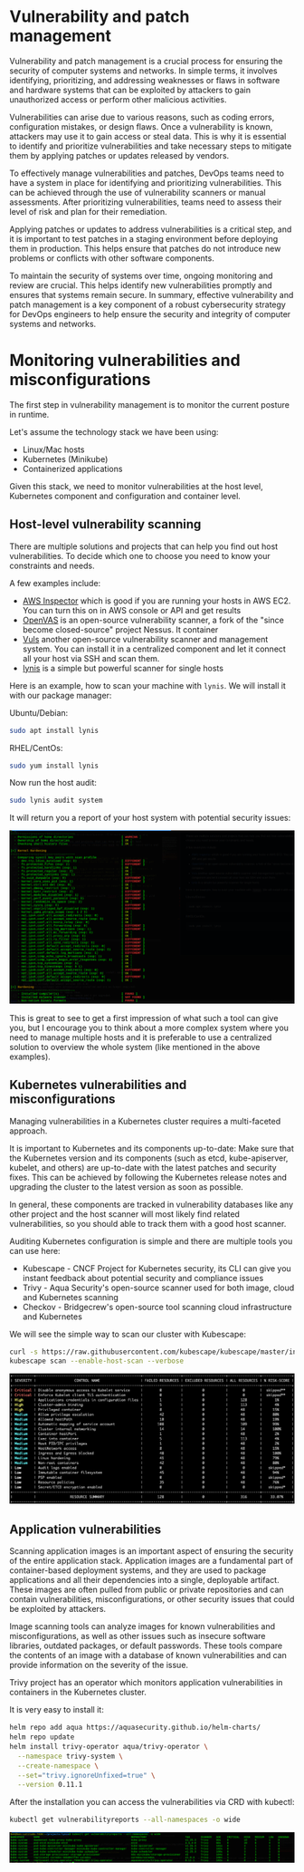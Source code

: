 # Vulnerability and patch management

Vulnerability and patch management is a crucial process for ensuring the security of computer systems and networks. In simple terms, it involves identifying, prioritizing, and addressing weaknesses or flaws in software and hardware systems that can be exploited by attackers to gain unauthorized access or perform other malicious activities.

Vulnerabilities can arise due to various reasons, such as coding errors, configuration mistakes, or design flaws. Once a vulnerability is known, attackers may use it to gain access or steal data. This is why it is essential to identify and prioritize vulnerabilities and take necessary steps to mitigate them by applying patches or updates released by vendors.

To effectively manage vulnerabilities and patches, DevOps teams need to have a system in place for identifying and prioritizing vulnerabilities. This can be achieved through the use of vulnerability scanners or manual assessments. After prioritizing vulnerabilities, teams need to assess their level of risk and plan for their remediation.

Applying patches or updates to address vulnerabilities is a critical step, and it is important to test patches in a staging environment before deploying them in production. This helps ensure that patches do not introduce new problems or conflicts with other software components.

To maintain the security of systems over time, ongoing monitoring and review are crucial. This helps identify new vulnerabilities promptly and ensures that systems remain secure. In summary, effective vulnerability and patch management is a key component of a robust cybersecurity strategy for DevOps engineers to help ensure the security and integrity of computer systems and networks.


# Monitoring vulnerabilities and misconfigurations

The first step in vulnerability management is to monitor the current posture in runtime.

Let's assume the technology stack we have been using:
* Linux/Mac hosts
* Kubernetes (Minikube)
* Containerized applications

Given this stack, we need to monitor vulnerabilities at the host level, Kubernetes component and configuration and container level.

## Host-level vulnerability scanning

There are multiple solutions and projects that can help you find out host vulnerabilities. To decide which one to choose you need to know your constraints and needs.

A few examples include:
* [AWS Inspector](https://aws.amazon.com/inspector/) which is good if you are running your hosts in AWS EC2. You can turn this on in AWS console or API and get results
* [OpenVAS](https://www.openvas.org/) is an open-source vulnerability scanner, a fork of the "since become closed-source" project Nessus. It container 
* [Vuls](https://vuls.io/) another open-source vulnerability scanner and management system. You can install it in a centralized component and let it connect all your host via SSH and scan them.
* [lynis](https://cisofy.com/lynis/) is a simple but powerful scanner for single hosts

Here is an example, how to scan your machine with `lynis`. We will install it with our package manager:

Ubuntu/Debian:
```bash
sudo apt install lynis
```

RHEL/CentOs:
```bash
sudo yum install lynis
```

Now run the host audit:
```bash
sudo lynis audit system
```

It will return you a report of your host system with potential security issues:

![](images/day32-1.png)

This is great to see to get a first impression of what such a tool can give you, but I encourage you to think about a more complex system where you need to manage multiple hosts and it is preferable to use a centralized solution to overview the whole system (like mentioned in the above examples).


## Kubernetes vulnerabilities and misconfigurations

Managing vulnerabilities in a Kubernetes cluster requires a multi-faceted approach.

It is important to Kubernetes and its components up-to-date: Make sure that the Kubernetes version and its components (such as etcd, kube-apiserver, kubelet, and others) are up-to-date with the latest patches and security fixes. This can be achieved by following the Kubernetes release notes and upgrading the cluster to the latest version as soon as possible.

In general, these components are tracked in vulnerability databases like any other project and the host scanner will most likely find related vulnerabilities, so you should able to track them with a good host scanner.

Auditing Kubernetes configuration is simple and there are multiple tools you can use here:
* Kubescape - CNCF Project for Kubernetes security, its CLI can give you instant feedback about potential security and compliance issues
* Trivy - Aqua Security's open-source scanner used for both image, cloud and Kubernetes scanning
* Checkov - Bridgecrew's open-source tool scanning cloud infrastructure and Kubernetes 


We will see the simple way to scan our cluster with Kubescape:
```bash
curl -s https://raw.githubusercontent.com/kubescape/kubescape/master/install.sh | /bin/bash
kubescape scan --enable-host-scan --verbose
```

![](https://raw.githubusercontent.com/kubescape/kubescape/master/docs/img/summary.png)

## Application vulnerabilities

Scanning application images is an important aspect of ensuring the security of the entire application stack. Application images are a fundamental part of container-based deployment systems, and they are used to package applications and all their dependencies into a single, deployable artifact. These images are often pulled from public or private repositories and can contain vulnerabilities, misconfigurations, or other security issues that could be exploited by attackers.

Image scanning tools can analyze images for known vulnerabilities and misconfigurations, as well as other issues such as insecure software libraries, outdated packages, or default passwords. These tools compare the contents of an image with a database of known vulnerabilities and can provide information on the severity of the issue.

Trivy project has an operator which monitors application vulnerabilities in containers in the Kubernetes cluster.

It is very easy to install it:
```bash
helm repo add aqua https://aquasecurity.github.io/helm-charts/
helm repo update
helm install trivy-operator aqua/trivy-operator \
  --namespace trivy-system \
  --create-namespace \
  --set="trivy.ignoreUnfixed=true" \
  --version 0.11.1
```

After the installation you can access the vulnerabilities via CRD with kubectl:
```bash
kubectl get vulnerabilityreports --all-namespaces -o wide
```
![](images/day32-2.png)
